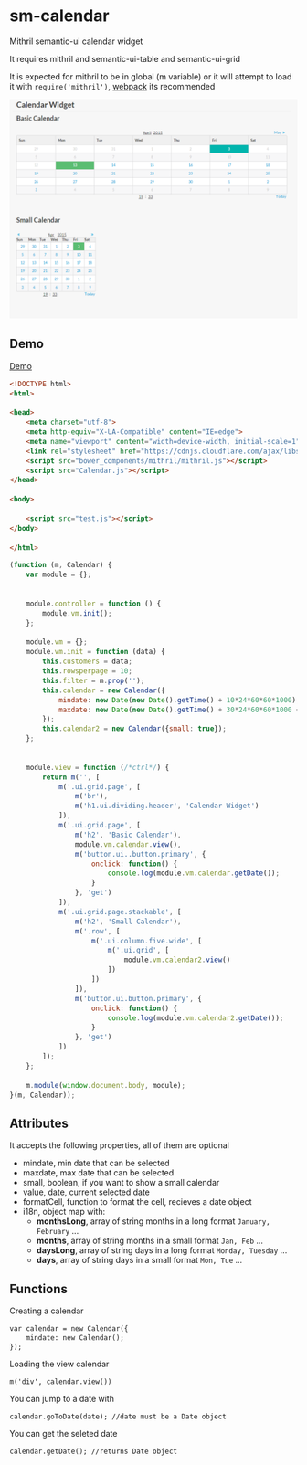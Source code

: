 # sm-calendar
Mithril semantic-ui calendar widget

It requires mithril and semantic-ui-table and semantic-ui-grid

It is expected for mithril to be in global (m variable) or it will attempt to load it with `require('mithril')`, [webpack](http://webpack.github.io/docs/) its recommended

![Alt text](calendar.png)

## Demo

[Demo]()

```html
<!DOCTYPE html>
<html>

<head>
    <meta charset="utf-8">
    <meta http-equiv="X-UA-Compatible" content="IE=edge">
    <meta name="viewport" content="width=device-width, initial-scale=1">
    <link rel="stylesheet" href="https://cdnjs.cloudflare.com/ajax/libs/semantic-ui/1.10.3/semantic.min.css">
    <script src="bower_components/mithril/mithril.js"></script>
    <script src="Calendar.js"></script>
</head>

<body>

    <script src="test.js"></script>
</body>

</html>
```

```JavaScript
(function (m, Calendar) {
    var module = {};


    module.controller = function () {
        module.vm.init();
    };

    module.vm = {};
    module.vm.init = function (data) {
        this.customers = data;
        this.rowsperpage = 10;
        this.filter = m.prop('');
        this.calendar = new Calendar({
            mindate: new Date(new Date().getTime() + 10*24*60*60*1000),
            maxdate: new Date(new Date().getTime() + 30*24*60*60*1000 + 10000000)
        });
        this.calendar2 = new Calendar({small: true});
    };


    module.view = function (/*ctrl*/) {
        return m('', [
            m('.ui.grid.page', [
                m('br'),
                m('h1.ui.dividing.header', 'Calendar Widget')
            ]),
            m('.ui.grid.page', [
                m('h2', 'Basic Calendar'),
                module.vm.calendar.view(),
                m('button.ui..button.primary', {
                    onclick: function() {
                        console.log(module.vm.calendar.getDate());
                    }
                }, 'get')
            ]),
            m('.ui.grid.page.stackable', [
                m('h2', 'Small Calendar'),
                m('.row', [
                    m('.ui.column.five.wide', [
                        m('.ui.grid', [
                            module.vm.calendar2.view()
                        ])
                    ])
                ]),
                m('button.ui.button.primary', {
                    onclick: function() {
                        console.log(module.vm.calendar2.getDate());
                    }
                }, 'get')
            ])
        ]);
    };

    m.module(window.document.body, module);
}(m, Calendar));

```

## Attributes
It accepts the following properties, all of them are optional

 * mindate, min date that can be selected
 * maxdate, max date that can be selected
 * small, boolean, if you want to show a small calendar
 * value, date, current selected date
 * formatCell, function to format the cell, recieves a date object
 * i18n, object map with:
    * **monthsLong**, array of string months in a long format `January, February` ...
    * **months**, array of string months in a small format `Jan, Feb` ...
    * **daysLong**, array of string days in a long format `Monday, Tuesday` ...
    * **days**, array of string days in a small format `Mon, Tue` ...
    

## Functions
Creating a calendar
```JavaScrit
var calendar = new Calendar({
    mindate: new Calendar();
});
```
Loading the view calendar
```JavaScrit
m('div', calendar.view())
```
You can jump to a date with
```JavaScrit
calendar.goToDate(date); //date must be a Date object
```
You can get the seleted date
```JavaScrit
calendar.getDate(); //returns Date object
```


